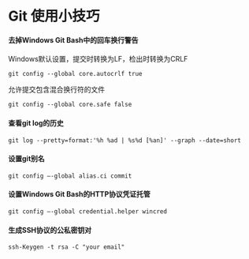 # Git 使用小技巧

#### 去掉Windows Git Bash中的回车换行警告
Windows默认设置，提交时转换为LF，检出时转换为CRLF
```
git config --global core.autocrlf true
```

允许提交包含混合换行符的文件
```
git config --global core.safe false
```


#### 查看git log的历史
``` 
git log --pretty=format:'%h %ad | %s%d [%an]' --graph --date=short  
```

#### 设置git别名
```
git config –-global alias.ci commit
```

#### 设置Windows Git Bash的HTTP协议凭证托管
```
git config –-global credential.helper wincred
```

#### 生成SSH协议的公私密钥对
```
ssh-Keygen -t rsa -C "your email"
```


